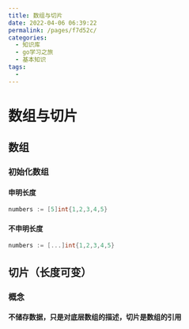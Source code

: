 ```yaml
---
title: 数组与切片
date: 2022-04-06 06:39:22
permalink: /pages/f7d52c/
categories:
  - 知识库
  - go学习之旅
  - 基本知识
tags:
  - 
---
```

# 数组与切片
## 数组
### 初始化数组

#### 申明长度
```go 
numbers := [5]int{1,2,3,4,5}
```
#### 不申明长度
```go 
numbers := [...]int{1,2,3,4,5}
```
## 切片（长度可变）
### 概念
#### 不储存数据，只是对底层数组的描述，切片是数组的引用
